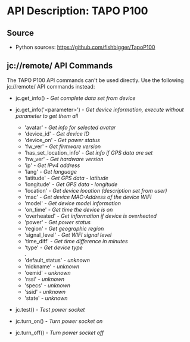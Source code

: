 # API Description: TAPO P100

## Source

* Python sources: https://github.com/fishbigger/TapoP100

## jc://remote/ API Commands

The TAPO P100 API commands can't be used directly. Use the following jc://remote/ API commands instead:

* jc.get_info() - _Get complete data set from device_
* jc.get_info('&lt;parameter&gt;') - _Get device information, execute without parameter to get them all_
  * 'avatar' - _Get info for selected avatar_
  * 'device_id' - _Get device ID_
  * 'device_on' - _Get power status_
  * 'fw_ver' - _Get firmware version_
  * 'has_set_location_info' - _Get info if GPS data are set_
  * 'hw_ver' - _Get hardware version_
  * 'ip' - _Get IPv4 address_
  * 'lang' - _Get language_
  * 'latitude' - _Get GPS data - latitude_
  * 'longitude' - _Get GPS data - longitude_
  * 'location' - _Get device location (description set from user)_
  * 'mac' - _Get device MAC-Address of the device WiFi_
  * 'model' - _Get device model information_
  * 'on_time' - _Get time the device is on_
  * 'overheated' - _Get information if device is overheated_
  * 'power' - _Get power status_
  * 'region' - _Get geographic region_
  * 'signal_level' - _Get WIFI signal level_
  * 'time_diff' - _Get time difference in minutes_
  * 'type' - _Get device type_\
    .
  * 'default_status' - _unknown_
  * 'nickname' - _unknown_
  * 'oemid' - _unknown_
  * 'rssi' - _unknown_
  * 'specs' - _unknown_
  * 'ssid' - _unknown_
  * 'state' - _unknown_
  
* jc.test() - _Test power socket_
* jc.turn_on() - _Turn power socket on_
* jc.turn_off() - _Turn power socket off_
